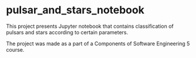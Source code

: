 # pulsar_and_stars_notebook

This project presents Jupyter notebook that contains classification of pulsars and stars according to certain parameters.

The project was made as a part of a Components of Software Engineering 5 course.
